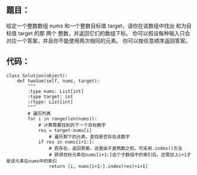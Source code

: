 ## 题目：

给定一个整数数组 nums 和一个整数目标值 target，请你在该数组中找出 和为目标值 target  的那 两个 整数，并返回它们的数组下标。
你可以假设每种输入只会对应一个答案，并且你不能使用两次相同的元素。
你可以按任意顺序返回答案。


## 代码：
```
class Solution(object):
    def twoSum(self, nums, target):
        """
        :type nums: List[int]
        :type target: int
        :rtype: List[int]
        """
        # 遍历列表
        for i in range(len(nums)):
            # 计算需要找到的下一个目标数字
            res = target-nums[i]
                # 遍历剩下的元素，查找是否存在该数字
            if res in nums[i+1:]:
                # 若存在，返回答案。这里由于是两数之和，可采用.index()方法
                # 获得目标元素在nums[i+1:]这个子数组中的索引后，还需加上i+1才是该元素在nums中的索引
                return [i, nums[i+1:].index(res)+i+1]
```
